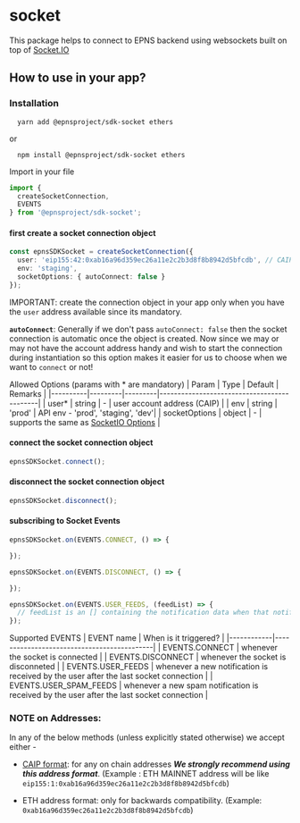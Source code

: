 # socket

This package helps to connect to EPNS backend using websockets built on top of [Socket.IO](https://socket.io/docs/v4/client-api/)

## How to use in your app?


### Installation
```
  yarn add @epnsproject/sdk-socket ethers
```
  or
```
  npm install @epnsproject/sdk-socket ethers 
```
Import in your file
```typescript
import {
  createSocketConnection,
  EVENTS
} from '@epnsproject/sdk-socket';
```

#### **first create a socket connection object**
```typescript
const epnsSDKSocket = createSocketConnection({
  user: 'eip155:42:0xab16a96d359ec26a11e2c2b3d8f8b8942d5bfcdb', // CAIP, see below
  env: 'staging',
  socketOptions: { autoConnect: false }
});
```
IMPORTANT: create the connection object in your app only when you have the `user` address available since its mandatory.

**`autoConnect`**: Generally if we don't pass `autoConnect: false` then the socket connection is automatic once the object is created. Now since we may or may not have the account address handy and wish to start the connection during instantiation so this option makes it easier for us to choose when we want to `connect` or not!

Allowed Options (params with * are mandatory)
| Param    | Type    | Default | Remarks                                    |
|----------|---------|---------|--------------------------------------------|
| user*    | string  | -       | user account address (CAIP)                |
| env  | string  | 'prod'      | API env - 'prod', 'staging', 'dev'|
| socketOptions      | object  | -      | supports the same as [SocketIO Options](https://socket.io/docs/v4/client-options/) |

#### **connect the socket connection object**
```typescript
epnsSDKSocket.connect();
```


#### **disconnect the socket connection object**
```typescript
epnsSDKSocket.disconnect();
```

#### **subscribing to Socket Events**
```typescript
epnsSDKSocket.on(EVENTS.CONNECT, () => {

});

epnsSDKSocket.on(EVENTS.DISCONNECT, () => {

});

epnsSDKSocket.on(EVENTS.USER_FEEDS, (feedList) => {
  // feedList is an [] containing the notification data when that notification was received
});
```

Supported EVENTS
| EVENT name | When is it triggered?                      |
|------------|--------------------------------------------|
| EVENTS.CONNECT    | whenever the socket is connected     | 
| EVENTS.DISCONNECT | whenever the socket is disconneted   | 
| EVENTS.USER_FEEDS | whenever a new notification is received by the user after the last socket connection   | 
| EVENTS.USER_SPAM_FEEDS | whenever a new spam notification is received by the user after the last socket connection   | 


### **NOTE on Addresses:**

In any of the below methods (unless explicitly stated otherwise) we accept either - 
- [CAIP format](https://github.com/ChainAgnostic/CAIPs/blob/master/CAIPs/caip-10.md#test-cases): for any on chain addresses ***We strongly recommend using this address format***. 
(Example : ETH MAINNET address will be like `eip155:1:0xab16a96d359ec26a11e2c2b3d8f8b8942d5bfcdb`)

- ETH address format: only for backwards compatibility. 
(Example: `0xab16a96d359ec26a11e2c2b3d8f8b8942d5bfcdb`)
